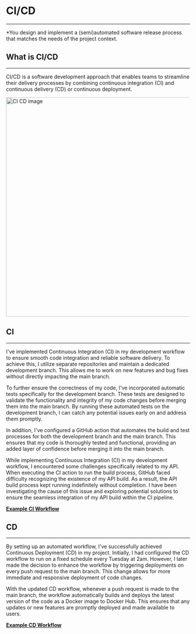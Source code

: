 
# CI/CD
***

*You design and implement a (semi)automated software release process that matches the needs of the project context.

## What is CI/CD
***

CI/CD is a software development approach that enables teams to streamline their delivery processes by combining continuous integration (CI) and continuous delivery (CD) or continuous deployment.

<img src="https://github.com/BramVerkuijlen/Portfolio-S3/assets/95694367/c640e81c-5fcf-4f04-92fd-deff7d3e0f1b" alt="CI CD image" width="600">

## CI
***
I've implemented Continuous Integration (CI) in my development workflow to ensure smooth code integration and reliable software delivery. To achieve this, I utilize separate repositories and maintain a dedicated development branch. This allows me to work on new features and bug fixes without directly impacting the main branch.

To further ensure the correctness of my code, I've incorporated automatic tests specifically for the development branch. These tests are designed to validate the functionality and integrity of my code changes before merging them into the main branch. By running these automated tests on the development branch, I can catch any potential issues early on and address them promptly.

In addition, I've configured a GitHub action that automates the build and test processes for both the development branch and the main branch. This ensures that my code is thoroughly tested and functional, providing an added layer of confidence before merging it into the main branch.

While implementing Continuous Integration (CI) in my development workflow, I encountered some challenges specifically related to my API. When executing the CI action to run the build process, GitHub faced difficulty recognizing the existence of my API build. As a result, the API build process kept running indefinitely without completion.
I have been investigating the cause of this issue and exploring potential solutions to ensure the seamless integration of my API build within the CI pipeline. 

[**Example CI Workflow**](https://github.com/Phantom-works/Adviser-Front-End/actions)



## CD
***

By setting up an automated workflow, I've successfully achieved Continuous Deployment (CD) in my project. Initially, I had configured the CD workflow to run on a fixed schedule every Tuesday at 2am. However, I later made the decision to enhance the workflow by triggering deployments on every push request to the main branch. This change allows for more immediate and responsive deployment of code changes.

With the updated CD workflow, whenever a push request is made to the main branch, the workflow automatically builds and deploys the latest version of the code as a Docker image to Docker Hub. This ensures that any updates or new features are promptly deployed and made available to users.


[**Example CD Workflow**](https://github.com/Phantom-works/Adviser-Front-End/actions)
